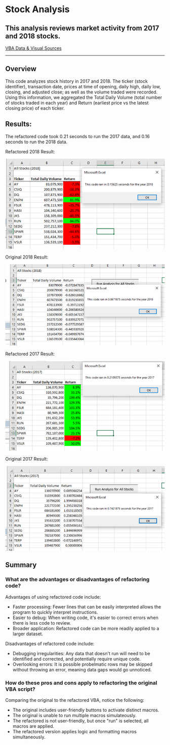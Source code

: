 # Stock Analysis

This analysis reviews market activity from 2017 and 2018 stocks.
----

[VBA Data & Visual Sources](https://github.com/emilymcdaniel/stock-analysis/blob/master/VBA_Challenge.xlsm) 

----
## Overview
This code analyzes stock history in 2017 and 2018. The ticker (stock identifier), transaction date, prices at time of opening, daily high, daily low, closing, and adjusted close; as well as the volume traded were recorded. Using this information, we aggregated the Total Daily Volume (total number of stocks traded in each year) and Return (earliest price vs the latest closing price) of each ticker.


## Results: 
The refactored code took 0.21 seconds to run the 2017 data, and 0.16 seconds to run the 2018 data.

Refactored 2018 Result:

![Refactored 2018 Result](https://github.com/emilymcdaniel/stock-analysis/blob/master/Resources/VBA_Challenge_2018_refactored.PNG)

Original 2018 Result:

![Original 2018 Result](https://github.com/emilymcdaniel/stock-analysis/blob/master/Resources/VBA_Challenge_2018_original.PNG?raw=true)

Refactored 2017 Result:

![Refactored 2017 Result](https://github.com/emilymcdaniel/stock-analysis/blob/master/Resources/VBA_Challenge_2017_refactored.PNG?raw=true)

Original 2017 Result:

![Original 2017 Result](https://github.com/emilymcdaniel/stock-analysis/blob/master/Resources/VBA_Challenge_2017_original.PNG?raw=true)

## Summary
### What are the advantages or disadvantages of refactoring code?
Advantages of using refactored code include: 
- Faster processing: Fewer lines that can be easily interpreted allows the program to quickly interpret instructions.
- Easier to debug: When writing code, it's easier to correct errors when there is less code to review.
- Broader application: Refactored code can be more readily applied to a larger dataset.

Disadvantages of refactored code include:
- Debugging irregularities: Any data that doesn't run will need to be identified and corrected, and potentially require unique code.
- Overlooking errors: It is possible probelmatic rows may be skipped without throwing an error, meaning data gaps would go unnoticed.

### How do these pros and cons apply to refactoring the original VBA script?
Comparing the original to the refactored VBA, notice the following:
- The original includes user-friendly buttons to activate distinct macros.
- The original is unable to run multiple macros simulateously.
- The refactored is not user-friendly, but once "run" is selected, all macros are applied.
- The refactored version applies logic and formatting macros simultaneously.
